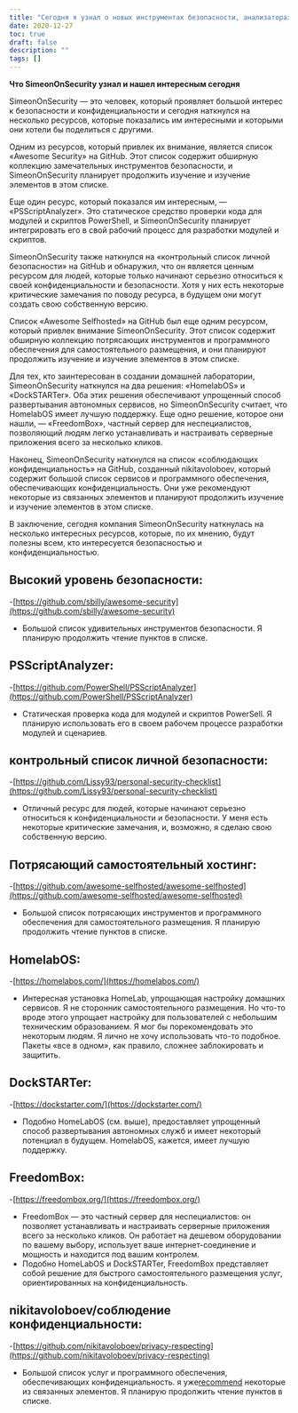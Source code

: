 ```yaml
---
title: "Сегодня я узнал о новых инструментах безопасности, анализаторах статического кода и вариантах самостоятельных служб."
date: 2020-12-27
toc: true
draft: false
description: ""
tags: []
---
```


**Что SimeonOnSecurity узнал и нашел интересным сегодня**

SimeonOnSecurity — это человек, который проявляет большой интерес к безопасности и конфиденциальности и сегодня наткнулся на несколько ресурсов, которые показались им интересными и которыми они хотели бы поделиться с другими.

Одним из ресурсов, который привлек их внимание, является список «Awesome Security» на GitHub. Этот список содержит обширную коллекцию замечательных инструментов безопасности, и SimeonOnSecurity планирует продолжить изучение и изучение элементов в этом списке.

Еще один ресурс, который показался им интересным, — «PSScriptAnalyzer». Это статическое средство проверки кода для модулей и скриптов PowerShell, и SimeonOnSecurity планирует интегрировать его в свой рабочий процесс для разработки модулей и скриптов.

SimeonOnSecurity также наткнулся на «контрольный список личной безопасности» на GitHub и обнаружил, что он является ценным ресурсом для людей, которые только начинают серьезно относиться к своей конфиденциальности и безопасности. Хотя у них есть некоторые критические замечания по поводу ресурса, в будущем они могут создать свою собственную версию.

Список «Awesome Selfhosted» на GitHub был еще одним ресурсом, который привлек внимание SimeonOnSecurity. Этот список содержит обширную коллекцию потрясающих инструментов и программного обеспечения для самостоятельного размещения, и они планируют продолжить изучение и изучение элементов в этом списке.

Для тех, кто заинтересован в создании домашней лаборатории, SimeonOnSecurity наткнулся на два решения: «HomelabOS» и «DockSTARTer». Оба этих решения обеспечивают упрощенный способ развертывания автономных сервисов, но SimeonOnSecurity считает, что HomelabOS имеет лучшую поддержку. Еще одно решение, которое они нашли, — «FreedomBox», частный сервер для неспециалистов, позволяющий людям легко устанавливать и настраивать серверные приложения всего за несколько кликов.

Наконец, SimeonOnSecurity наткнулся на список «соблюдающих конфиденциальность» на GitHub, созданный nikitavoloboev, который содержит большой список сервисов и программного обеспечения, обеспечивающих конфиденциальность. Они уже рекомендуют некоторые из связанных элементов и планируют продолжить изучение и изучение элементов в этом списке.

В заключение, сегодня компания SimeonOnSecurity наткнулась на несколько интересных ресурсов, которые, по их мнению, будут полезны всем, кто интересуется безопасностью и конфиденциальностью.


## Высокий уровень безопасности:
-[https://github.com/sbilly/awesome-security](https://github.com/sbilly/awesome-security)
- Большой список удивительных инструментов безопасности. Я планирую продолжить чтение пунктов в списке.

## PSScriptAnalyzer:
-[https://github.com/PowerShell/PSScriptAnalyzer](https://github.com/PowerShell/PSScriptAnalyzer)
- Статическая проверка кода для модулей и скриптов PowerSell. Я планирую использовать его в своем рабочем процессе разработки модулей и сценариев.

## контрольный список личной безопасности:
-[https://github.com/Lissy93/personal-security-checklist](https://github.com/Lissy93/personal-security-checklist)
- Отличный ресурс для людей, которые начинают серьезно относиться к конфиденциальности и безопасности. У меня есть некоторые критические замечания, и, возможно, я сделаю свою собственную версию.

## Потрясающий самостоятельный хостинг:
-[https://github.com/awesome-selfhosted/awesome-selfhosted](https://github.com/awesome-selfhosted/awesome-selfhosted)
- Большой список потрясающих инструментов и программного обеспечения для самостоятельного размещения. Я планирую продолжить чтение пунктов в списке.

## HomelabOS:
-[https://homelabos.com/](https://homelabos.com/)
- Интересная установка HomeLab, упрощающая настройку домашних сервисов. Я не сторонник самостоятельного размещения. Но что-то вроде этого упрощает настройку для пользователей с небольшим техническим образованием. Я мог бы порекомендовать это некоторым людям. Я лично не хочу использовать что-то подобное. Пакеты «все в одном», как правило, сложнее заблокировать и защитить.

## DockSTARTer:
-[https://dockstarter.com/](https://dockstarter.com/)
- Подобно HomeLabOS (см. выше), предоставляет упрощенный способ развертывания автономных служб и имеет некоторый потенциал в будущем. HomelabOS, кажется, имеет лучшую поддержку.

## FreedomBox:
-[https://freedombox.org/](https://freedombox.org/)
- FreedomBox — это частный сервер для неспециалистов: он позволяет устанавливать и настраивать серверные приложения всего за несколько кликов. Он работает на дешевом оборудовании по вашему выбору, использует ваше интернет-соединение и мощность и находится под вашим контролем.
- Подобно HomeLabOS и DockSTARTer, FreedomBox представляет собой решение для быстрого самостоятельного размещения услуг, ориентированных на конфиденциальность.

## nikitavoloboev/соблюдение конфиденциальности:
-[https://github.com/nikitavoloboev/privacy-respecting](https://github.com/nikitavoloboev/privacy-respecting)
- Большой список услуг и программного обеспечения, обеспечивающих конфиденциальность. я уже[recommend](https://simeononsecurity.com/recommendations) некоторые из связанных элементов. Я планирую продолжить чтение пунктов в списке.

